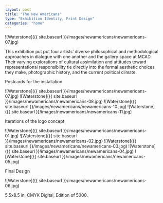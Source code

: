 ```yaml
---
layout: post
title: "The New Americans"
type: "Exhibition Identity, Print Design"
categories: "home"
---
```


![Waterstone]({{ site.baseurl }}/images/newamericans/newamericans-07.jpg)

This exhibition put put four artists’ diverse philosophical and methodological approaches in dialogue with one another and the gallery space at MCAD. Their varying explorations of cultural assimilation and attitudes toward representational responsibility tie directly into the formal aesthetic choices they make, photographic history, and the current political climate.

Postcards for the installation

![Waterstone]({{ site.baseurl }}/images/newamericans/newamericans-07.jpg)
![Waterstone]({{ site.baseurl }}/images/newamericans/newamericans-08.jpg)
![Waterstone]({{ site.baseurl }}/images/newamericans/newamericans-10.jpg)
![Waterstone]({{ site.baseurl }}/images/newamericans/newamericans-11.jpg)

Iterations of the logo concept

![Waterstone]({{ site.baseurl }}/images/newamericans/newamericans-01.jpg)
![Waterstone]({{ site.baseurl }}/images/newamericans/newamericans-02.jpg)
![Waterstone]({{ site.baseurl }}/images/newamericans/newamericans-03.jpg)
![Waterstone]({{ site.baseurl }}/images/newamericans/newamericans-04.jpg)
![Waterstone]({{ site.baseurl }}/images/newamericans/newamericans-05.jpg)

Final Design

![Waterstone]({{ site.baseurl }}/images/newamericans/newamericans-06.jpg)


5.5x8.5 in, CMYK Digital, Edition of 5000.
